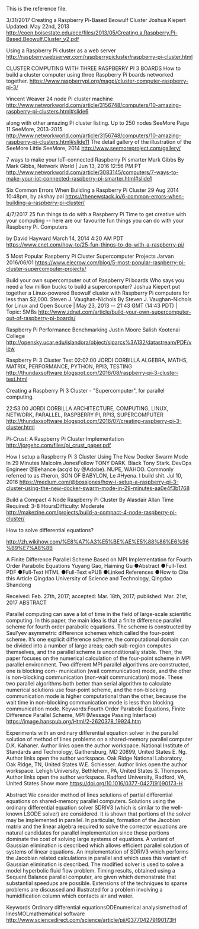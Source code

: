 This is the reference file.

3/31/2017
Creating a Raspberry Pi-Based Beowulf Cluster
Joshua Kiepert
Updated: May 22nd, 2013
http://coen.boisestate.edu/ece/files/2013/05/Creating.a.Raspberry.Pi-Based.Beowulf.Cluster_v2.pdf

Using a Raspberry Pi cluster as a web server
http://raspberrywebserver.com/raspberrypicluster/raspberry-pi-cluster.html

CLUSTER COMPUTING WITH THREE RASPBERRY PI 3 BOARDS
How to build a cluster computer using three Raspberry Pi boards networked together.
https://www.raspberrypi.org/magpi/cluster-computer-raspberry-pi-3/

Vincent Weaver
24 node Pi cluster machine
http://www.networkworld.com/article/3156748/computers/10-amazing-raspberry-pi-clusters.html#slide6

along with other amazing Pi cluster listing.
Up to 250 nodes SeeMore Page 11
SeeMore, 2013-2015
http://www.networkworld.com/article/3156748/computers/10-amazing-raspberry-pi-clusters.html#slide11
The detail gallery of the illustration of the SeeMore
Little SeeMore, 2014
http://www.seemoreproject.com/gallery/


7 ways to make your IoT-connected Raspberry Pi smarter
 Mark Gibbs By Mark Gibbs, Network World | Jun 13, 2016 12:56 PM PT
 http://www.networkworld.com/article/3083145/computers/7-ways-to-make-your-iot-connected-raspberry-pi-smarter.html#slide1

 Six Common Errors When Building a Raspberry Pi Cluster
 29 Aug 2014 10:48pm, by akshay pai
 https://thenewstack.io/6-common-errors-when-building-a-raspberry-pi-cluster/

4/7/2017
25 fun things to do with a Raspberry Pi
Time to get creative with your computing -- here are our favourite fun things you can do with your Raspberry Pi.
Computers

by David Hayward
March 14, 2014 4:20 AM PDT
https://www.cnet.com/how-to/25-fun-things-to-do-with-a-raspberry-pi/

5 Most Popular Raspberry Pi Cluster Supercomputer Projects
 Jarvan    2016/06/01
https://www.elecrow.com/blog/5-most-popular-raspberry-pi-cluster-supercomputer-projects/

Build your own supercomputer out of Raspberry Pi boards
Who says you need a few million bucks to build a supercomputer? Joshua Kiepert put together a Linux-powered Beowulf cluster with Raspberry Pi computers for less than $2,000.
 Steven J. Vaughan-Nichols
By Steven J. Vaughan-Nichols for Linux and Open Source | May 23, 2013 -- 21:43 GMT (14:43 PDT) | Topic: SMBs
http://www.zdnet.com/article/build-your-own-supercomputer-out-of-raspberry-pi-boards/

Raspberry Pi
Performance Benchmarking
Justin Moore
Salish Kootenai College
http://opensky.ucar.edu/islandora/object/siparcs%3A132/datastream/PDF/view

Raspberry Pi 3 Cluster Test
 02:07:00  JORDI CORBILLA  ALGEBRA, MATHS, MATRIX, PERFORMANCE, PYTHON, RPI3, TESTING
http://thundaxsoftware.blogspot.com/2016/08/raspberry-pi-3-cluster-test.html

Creating a Raspberry Pi 3 Cluster - "Supercomputer", for parallel computing.

 22:53:00  JORDI CORBILLA  ARCHITECTURE, COMPUTING, LINUX, NETWORK, PARALLEL, RASPBERRY PI, RPI3, SUPERCOMPUTER
http://thundaxsoftware.blogspot.com/2016/07/creating-raspberry-pi-3-cluster.html

Pi-Crust: A Raspberry Pi Cluster Implementation
http://jorgehc.com/files/pi_crust_paper.pdf

How I setup a Raspberry Pi 3 Cluster Using The New Docker Swarm Mode In 29 Minutes
Malcolm JonesFollow
TONY DARK. Black Tony Stark. DevOps Engineer @Behance (acq’d by @Adobe). NUPE, WAHOO. Commonly referred to as #heron, SON OF BABYLON, Le #Hyena. I build shit.
Jul 10, 2016
https://medium.com/@bossjones/how-i-setup-a-raspberry-pi-3-cluster-using-the-new-docker-swarm-mode-in-29-minutes-aa0e4f3b1768


Build a Compact 4 Node Raspberry Pi Cluster
By Alasdair Allan Time Required: 3-8 HoursDifficulty: Moderate
http://makezine.com/projects/build-a-compact-4-node-raspberry-pi-cluster/

How to solve differential equations?

http://zh.wikihow.com/%E8%A7%A3%E5%BE%AE%E5%88%86%E6%96%B9%E7%A8%8B

A Finite Difference Parallel Scheme Based on MPI Implementation for Fourth Order Parabolic Equations
Yuyang Gao, Haiming Gu
●Abstract
●Full-Text PDF
●Full-Text HTML
●Full-Text ePUB
●Linked References
●How to Cite this Article
Qingdao University of Science and Technology, Qingdao Shandong

Received: Feb. 27th, 2017; accepted: Mar. 18th, 2017; published: Mar. 21st, 2017
ABSTRACT

Parallel computing can save a lot of time in the field of large-scale scientific computing. In this paper, the main idea is that a finite difference parallel scheme for fourth order parabolic equations. The scheme is constructed by Saul’yev asymmetric difference schemes which called the four-point scheme. It’s one explicit difference scheme, the computational domain can be divided into a number of large areas; each sub-region computes themselves, and the parallel scheme is unconditionally stable. Then, the paper focuses on the numerical calculation of the four-point scheme in MPI parallel environment. Two different MPI parallel algorithms are constructed, one is blocking com- munication (wait communication) mode, and the other is non-blocking communication (non-wait communication) mode. These two parallel algorithms both better than serial algorithm to calculate numerical solutions use four-point scheme, and the non-blocking communication mode is higher computational than the other, because the wait time in non-blocking communication mode is less than blocking communication mode.
Keywords:Fourth Order Parabolic Equations, Finite Difference Parallel Scheme, MPI (Message Passing Interface)
https://image.hanspub.org/Html/2-2620378_19924.htm

Experiments with an ordinary differential equation solver in the parallel solution of method of lines problems on a shared-memory parallel computer
D.K. Kahaner. Author links open the author workspace.
National Institute of Standards and Technology, Gaithersburg, MD 20899, United States
E. Ng. Author links open the author workspace.
Oak Ridge National Laboratory, Oak Ridge, TN, United States
W.E. Schiesser. Author links open the author workspace.
Lehigh University, Bethlehem, PA, United States
S. Thompson. Author links open the author workspace.
Radford University, Radford, VA, United States
Show more
https://doi.org/10.1016/0377-0427(91)90173-H

Abstract
We consider method of lines solutions of partial differential equations on shared-memory parallel computers. Solutions using the ordinary differential equation solver SDRIV3 (which is similar to the well-known LSODE solver) are considered. It is shown that portions of the solver may be implemented in parallel. In particular, formation of the Jacobian matrix and the linear algebra required to solve the corrector equations are natural candidates for parallel implementation since these portions dominate the cost of solving large systems of equations. A variant of Gaussian elimination is described which allows efficient parallel solution of systems of linear equations. An implementation of SDRIV3 which performs the Jacobian related calculations in parallel and which uses this variant of Gaussian elimination is described. The modified solver is used to solve a model hyperbolic fluid flow problem. Timing results, obtained using a Sequent Balance parallel computer, are given which demonstrate that substantial speedups are possible. Extensions of the techniques to sparse problems are discussed and illustrated for a problem involving a humidification column which contacts air and water.

Keywords
Ordinary differential equationsODEnumerical analysismethod of linesMOLmathematical software
http://www.sciencedirect.com/science/article/pii/037704279190173H
